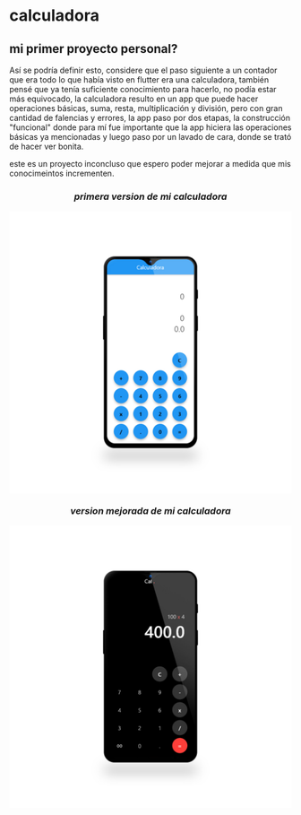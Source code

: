 # calculadora

## mi primer proyecto personal? 

Así se podría definir esto, considere que el paso siguiente a un contador que era todo lo que había visto en flutter era una calculadora, también pensé que ya tenía suficiente conocimiento para hacerlo,
no podía estar más equivocado, la calculadora resulto en un app que puede hacer operaciones básicas, suma, resta, multiplicación y división, pero con gran cantidad de falencias y errores, la app paso por dos etapas, la construcción "funcional" donde para mí fue importante que la app hiciera las operaciones básicas ya mencionadas y luego paso por un lavado de cara, donde se trató de hacer ver bonita.

este es un proyecto inconcluso que espero poder mejorar a medida que mis conocimeintos incrementen.

<i><H3 align = "center"> primera version de mi calculadora
<p align="center"><img src = "/assets/imagenes/calculadorav1.jpg" alt="primera version de la app">

<i> version mejorada de mi calculadora
<p align="center"><img src = "/assets/imagenes/calculadorav2.jpg" alt="primera version de la app">





